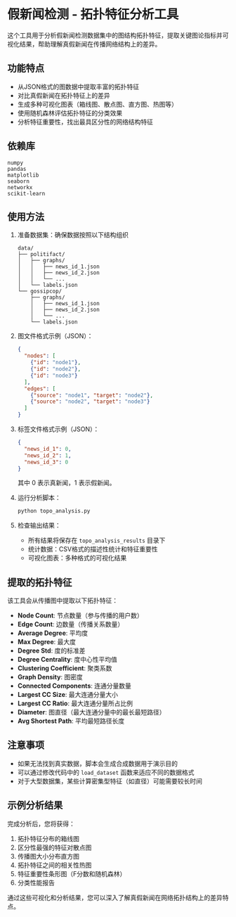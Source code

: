 # 假新闻检测 - 拓扑特征分析工具

这个工具用于分析假新闻检测数据集中的图结构拓扑特征，提取关键图论指标并可视化结果，帮助理解真假新闻在传播网络结构上的差异。

## 功能特点

- 从JSON格式的图数据中提取丰富的拓扑特征
- 对比真假新闻在拓扑特征上的差异
- 生成多种可视化图表（箱线图、散点图、直方图、热图等）
- 使用随机森林评估拓扑特征的分类效果
- 分析特征重要性，找出最具区分性的网络结构特征

## 依赖库

```
numpy
pandas
matplotlib
seaborn
networkx
scikit-learn
```

## 使用方法

1. 准备数据集：确保数据按照以下结构组织
   ```
   data/
   ├── politifact/
   │   ├── graphs/
   │   │   ├── news_id_1.json
   │   │   ├── news_id_2.json
   │   │   └── ...
   │   └── labels.json
   └── gossipcop/
       ├── graphs/
       │   ├── news_id_1.json
       │   ├── news_id_2.json
       │   └── ...
       └── labels.json
   ```

2. 图文件格式示例（JSON）：
   ```json
   {
     "nodes": [
       {"id": "node1"},
       {"id": "node2"},
       {"id": "node3"}
     ],
     "edges": [
       {"source": "node1", "target": "node2"},
       {"source": "node2", "target": "node3"}
     ]
   }
   ```

3. 标签文件格式示例（JSON）：
   ```json
   {
     "news_id_1": 0,
     "news_id_2": 1,
     "news_id_3": 0
   }
   ```
   其中 0 表示真新闻，1 表示假新闻。

4. 运行分析脚本：
   ```bash
   python topo_analysis.py
   ```

5. 检查输出结果：
   - 所有结果将保存在 `topo_analysis_results` 目录下
   - 统计数据：CSV格式的描述性统计和特征重要性
   - 可视化图表：多种格式的可视化结果

## 提取的拓扑特征

该工具会从传播图中提取以下拓扑特征：

- **Node Count**: 节点数量（参与传播的用户数）
- **Edge Count**: 边数量（传播关系数量）
- **Average Degree**: 平均度
- **Max Degree**: 最大度
- **Degree Std**: 度的标准差
- **Degree Centrality**: 度中心性平均值
- **Clustering Coefficient**: 聚类系数
- **Graph Density**: 图密度
- **Connected Components**: 连通分量数量
- **Largest CC Size**: 最大连通分量大小
- **Largest CC Ratio**: 最大连通分量所占比例
- **Diameter**: 图直径（最大连通分量中的最长最短路径）
- **Avg Shortest Path**: 平均最短路径长度

## 注意事项

- 如果无法找到真实数据，脚本会生成合成数据用于演示目的
- 可以通过修改代码中的 `load_dataset` 函数来适应不同的数据格式
- 对于大型数据集，某些计算密集型特征（如直径）可能需要较长时间

## 示例分析结果

完成分析后，您将获得：

1. 拓扑特征分布的箱线图
2. 区分性最强的特征对散点图
3. 传播图大小分布直方图
4. 拓扑特征之间的相关性热图
5. 特征重要性条形图（F分数和随机森林）
6. 分类性能报告

通过这些可视化和分析结果，您可以深入了解真假新闻在网络拓扑结构上的差异特点。 